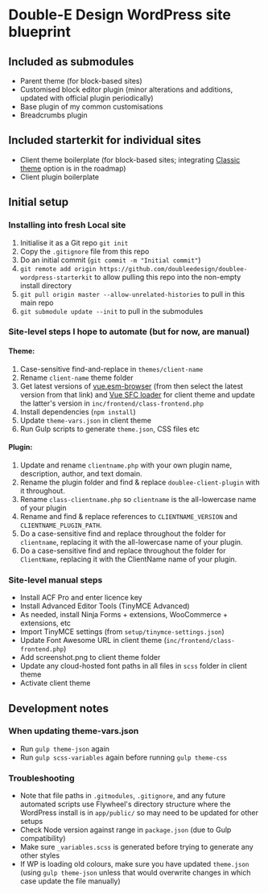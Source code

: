 # Double-E Design WordPress site blueprint

## Included as submodules
- Parent theme (for block-based sites)
- Customised block editor plugin (minor alterations and additions, updated with official plugin periodically)
- Base plugin of my common customisations
- Breadcrumbs plugin

## Included starterkit for individual sites
- Client theme boilerplate (for block-based sites; integrating [Classic theme](https://github.com/doubleedesign/doublee-theme-starter-kit-classic) option is in the roadmap)
- Client plugin boilerplate

## Initial setup

### Installing into fresh Local site
1. Initialise it as a Git repo `git init`
2. Copy the `.gitignore` file from this repo 
3. Do an initial commit (`git commit -m "Initial commit"`)
4. `git remote add origin https://github.com/doubleedesign/doublee-wordpress-starterkit` to allow pulling this repo into the non-empty install directory
5. `git pull origin master --allow-unrelated-histories` to pull in this main repo
6. `git submodule update --init` to pull in the submodules

### Site-level steps I hope to automate (but for now, are manual)

#### Theme:
1. Case-sensitive find-and-replace in `themes/client-name`
2. Rename `client-name` theme folder
3. Get latest versions of [vue.esm-browser](https://unpkg.com/browse/vue@3.4.23/dist/) (from then select the latest version from that link) and [Vue SFC loader](https://cdn.jsdelivr.net/npm/vue3-sfc-loader/dist/vue3-sfc-loader.js) for client theme and update the latter's version in `inc/frontend/class-frontend.php`
4. Install dependencies (`npm install`)
5. Update `theme-vars.json` in client theme 
6. Run Gulp scripts to generate `theme.json`, CSS files etc

#### Plugin:
1. Update and rename `clientname.php` with your own plugin name, description, author, and text domain.
2. Rename the plugin folder and find & replace `doublee-client-plugin` with it throughout.
3. Rename `class-clientname.php` so `clientname` is the all-lowercase name of your plugin
4. Rename and find & replace references to `CLIENTNAME_VERSION` and `CLIENTNAME_PLUGIN_PATH`.
5. Do a case-sensitive find and replace throughout the folder for `clientname`, replacing it with the all-lowercase name of your plugin.
6. Do a case-sensitive find and replace throughout the folder for `ClientName`, replacing it with the ClientName name of your plugin.

### Site-level manual steps
- Install ACF Pro and enter licence key
- Install Advanced Editor Tools (TinyMCE Advanced)
- As needed, install Ninja Forms + extensions, WooCommerce + extensions, etc
- Import TinyMCE settings (from `setup/tinymce-settings.json`)
- Update Font Awesome URL in client theme (`inc/frontend/class-frontend.php`)
- Add screenshot.png to client theme folder
- Update any cloud-hosted font paths in all files in `scss` folder in client theme
- Activate client theme

## Development notes

### When updating theme-vars.json
- Run `gulp theme-json` again
- Run `gulp scss-variables` again before running `gulp theme-css`

### Troubleshooting
- Note that file paths in `.gitmodules`, `.gitignore`, and any future automated scripts use Flywheel's directory structure where the WordPress install is in `app/public/` so may need to be updated for other setups
- Check Node version against range in `package.json` (due to Gulp compatibility)
- Make sure `_variables.scss` is generated before trying to generate any other styles
- If WP is loading old colours, make sure you have updated `theme.json` (using `gulp theme-json` unless that would overwrite changes in which case update the file manually)
